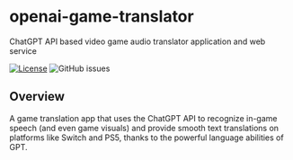 # openai-game-translator
ChatGPT API based video game audio translator application and web service

[![License](https://img.shields.io/badge/License-Apache_2.0-blue.svg)](https://opensource.org/licenses/Apache-2.0)
![GitHub issues](https://img.shields.io/github/issues/Erisae/openai-game-translater)

## Overview
A game translation app that uses the ChatGPT API to recognize in-game speech (and even game visuals) and provide smooth text translations on platforms like Switch and PS5, thanks to the powerful language abilities of GPT.

